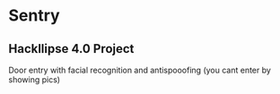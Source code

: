 # Sentry
<h2>Hackllipse 4.0 Project</h2>
Door entry with facial recognition and antispooofing (you cant enter by showing pics)

